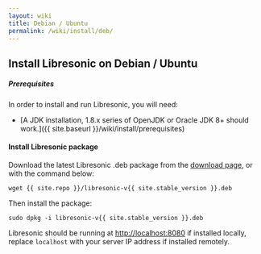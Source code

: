 ```yaml
---
layout: wiki
title: Debian / Ubuntu
permalink: /wiki/install/deb/
---
```

## Install Libresonic on Debian / Ubuntu

##### Prerequisites

In order to install and run Libresonic, you will need:
- [A JDK installation, 1.8.x series of OpenJDK or Oracle JDK 8+ should work.]({{ site.baseurl }}/wiki/install/prerequisites)

#### Install Libresonic package

Download the latest Libresonic .deb package from the [download page](/download), or with the command below:

```
wget {{ site.repo }}/libresonic-v{{ site.stable_version }}.deb
```

Then install the package:

```
sudo dpkg -i libresonic-v{{ site.stable_version }}.deb
```

Libresonic should be running at [http://localhost:8080](http://localhost:8080) if installed locally, replace `localhost` with your server IP address if installed remotely.

